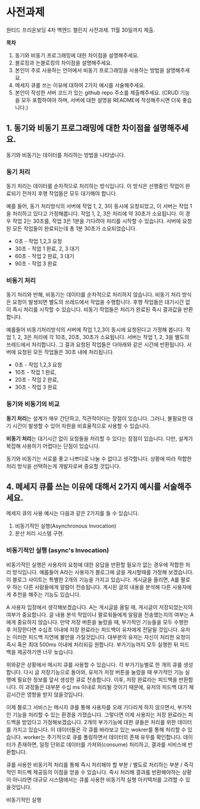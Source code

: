 # 사전과제

원티드 프리온보딩 4차 백엔드 챌린지 사전과제. 11월 30일까지 제출.

**목차**

1. 동기와 비동기 프로그래밍에 대한 차이점을 설명해주세요.
2. 블로킹과 논블로킹의 차이점을 설명해주세요.
3. 본인이 주로 사용하는 언어에서 비동기 프로그래밍을 사용하는 방법을 설명해주세요.
4. 메세지 큐를 쓰는 이유에 대하여 2가지 예시를 서술해주세요.
5. 본인이 작성한 서버 코드가 있는 github repo 주소를 제출해주세요. (CRUD 기능을 모두 포함하여야 하며, 서버에 대한 설명을 README에 작성해주시면 더욱 좋습니다.)

## 1. 동기와 비동기 프로그래밍에 대한 차이점을 설명해주세요.
동기와 비동기는 데이터를 처리하는 방법을 나타냅니다.

### 동기 처리

동기 처리는 데이터를 순차적으로 처리하는 방식입니다. 이 방식은 선행중인 작업이 완료되기 전까지 후행 작업들은 모두 대기해야 합니다.

예를 들어, 동기 처리방식의 서버에 작업 1, 2, 3이 동시에 요청되었고, 이 서버는 작업 1을 처리하고 있다고 가정해봅니다. 작업 1, 2, 3은 처리에 약 30초가 소요됩니다. 이 경우 작업 2는 30초를, 작업 3은 1분을 기다려야 처리를 시작할 수 있습니다. 서버에 요청된 모든 작업들이 완료되는데 총 1분 30초가 소요되었습니다.

- 0초 - 작업 1,2,3 요청
- 30초 - 작업 1 완료, 2, 3 대기
- 60초 - 작업 2 완료, 3 대기
- 90초 - 작업 3 완료

### 비동기 처리

동기 처리와 반해, 비동기는 데이터를 순차적으로 처리하지 않습니다. 비동기 처리 방식은 요청이 발생되면 별도의 쓰레드에서 작업을 수행합니다. 후행 작업들은 대기시간 없이 즉시 처리를 시작할 수 있습니다. 비동기 작업들은 처리가 완료된 즉시 결과값을 반환합니다.

예를들어 비동기처리방식의 서버에 작업 1,2,3이 동시에 요청된다고 가정해 봅니다. 작업 1, 2, 3은 처리에 각 10초, 20초, 30초가 소요됩니다. 서버는 작업 1, 2, 3을 별도의 쓰레드에서 처리합니다. 그 결과 요청된 작업들은 다아래와 같은 시간에 반환됩니다. 서버에 요청된 모든 작업들은 30초 내에 처리됩니다.

- 0초 - 작업 1,2,3 요청
- 10초 - 작업 1 완료,
- 20초 - 작업 2 완료,
- 30초 - 작업 3 완료

### 동기와 비동기의 비교

**동기 처리**는 설계가 매우 간단하고, 직관적이다는 장점이 있습니다. 그러나, 불필요한 대기 시간이 발생할 수 있어 자원을 비효율적으로 사용할 수 있습니다.

**비동기 처리**는 대기시간 없이 요청들을 처리할 수 있다는 장점이 있습니다. 다만, 설계가 복잡해 사용하기 어렵다는 단점이 있습니다.

동기와 비동기는 서로를 좋고 나쁘다로 나눌 수 없다고 생각합니다. 상황에 따라 적합한 처리 방식을 선택하는게 개발자로써 중요할 것입니다.

## 4. 메세지 큐를 쓰는 이유에 대해서 2가지 예시를 서술해주세요.

메세지 큐의 사용 예시는 다음과 같은 2가지를 들 수 있습니다.
1. 비동기적인 실행(Asynchronous Invocation)
2. 분산 처리 시스템 구현.

### 비동기적인 실행 (async's Invocation)
 비동기적인 실행은 사용자의 요청에 대한 응답을 반환할 필요가 없는 경우에 적합한 처리 방식입니다. 예를들어 A라는 사용자가 블로그에 글을 게시할때를 가정해 보겠습니다. 이 블로그 사이트는 특별한 2개의 기능을 가지고 있습니다. 게시글을 올리면, A를 팔로우 하는 다른 사람들에게 알람이 전송됩니다. 게시된 글의 내용을 분석해 다른 사용자에게 추천을 해주는 기능도 있습니다.

A 사용자 입장에서 생각해보겠습니다. A는 게시글을 올릴 때, 게시글이 저장되었는지의 여부가 중요합니다. 글 내용 분석 작업이나 팔로워들에게 알람을 전송했는지의 여부는 A에게 중요하지 않습니다. 만약 저장 버튼을 눌렀을 때, 부가적인 기능들을 모두 수행한 후 저장한다면 수십초 이내에 저장 완료라는 피드백이 유저에게 전달될 것입니다. 유저는 이러한 피드백 지연에 불만을 가질것입니다. 대부분의 유저는 자신이 처리한 요청이 즉시 혹은 최대 500ms 이내에 처리되길 원합니다. 부가기능까지 모두 실행한 뒤 피드백을 제공하기엔 너무 늦습니다.

위와같은 상황에서 메시지 큐를 사용할 수 있습니다. 각 부가기능별로 한 개의 큐를 생성합니다. 다시 글 저장기능으로 돌아와, 유저가 저장 버튼을 눌렀을 때 부가적인 기능 실행에 필요한 정보를 앞서 생성한 큐로 전송합니다. 이후, 저장 완료라는 피드백을 반환합니다. 이 과정들은 대부분 수십 ms 이내로 처리될 것이기 때문에, 유저의 피드백 대기 체감시간은 영향을 받지 않을것입니다. 

이제 블로그 서비스는 메시지 큐를 통해 사용자를 오래 기다리게 하지 않으면서, 부가적인 기능을 처리할 수 있는 환경을 가졌습니다. 그렇다면 이제 사용자는 저장 완료라는 피드백을 받았다고 가정해보겠습니다. 2개의 부가기능에 대한 큐들은 처리를 위한 데이터를 가지고 있습니다. 이 데이터들은 각 큐를 바라보고 있는 wokrer를 통해 처리할 수 있습니다. worker는 주기적으로 큐를 폴링하면서 데이터의 존재 유무를 확인합니다. 데이터가 존재하면, 일정 단위로 데이터를 가져와(consume) 처리하고, 결과를 서비스에 반환합니다.

큐를 사용한 비동기적 처리를 통해 즉시 처리해야 할 부분 / 별도로 처리하는 부분 / 즉각적인 피드벡 제공등의 이점을 얻을 수 있습니다. 즉시 처리해 결과를 반환해야하는 상황이 아니라면 대규모 시스템에서는 큐를 사용한 비동기적 실행 아키텍처를 고려할 수 있을것입니다.

비동기적인 실행
